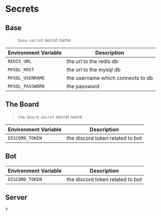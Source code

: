 # Secrets

## Base

> `base-secret` secret name

| Environment Variable | Description                       |
| -------------------- | --------------------------------- |
| `REDIS_URL`          | the url to the redis db           |
| `MYSQL_HOST`         | the url to the mysql db           |
| `MYSQL_USENRAME`     | the username which connects to db |
| `MYSQL_PASSWORD`     | the password                      |

## The Board

> `the-board-secret` secret name

| Environment Variable | Description                      |
| -------------------- | -------------------------------- |
| `DISCORD_TOKEN`      | the discord token related to bot |

## Bot

| Environment Variable | Description                      |
| -------------------- | -------------------------------- |
| `DISCORD_TOKEN`      | the discord token related to bot |

## Server

?

